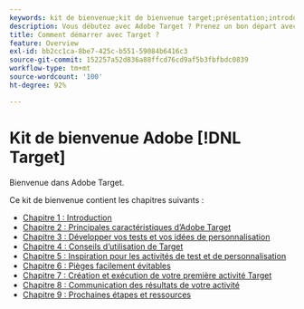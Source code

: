 ```yaml
---
keywords: kit de bienvenue;kit de bienvenue target;présentation;introduction;prise en main
description: Vous débutez avec Adobe Target ? Prenez un bon départ avec le kit de bienvenue Adobe  [!DNL Target] .
title: Comment démarrer avec Target ?
feature: Overview
exl-id: bb2cc1ca-8be7-425c-b551-59084b6416c3
source-git-commit: 152257a52d836a88ffcd76cd9af5b3fbfbdc0839
workflow-type: tm+mt
source-wordcount: '100'
ht-degree: 92%

---
```


# Kit de bienvenue Adobe [!DNL Target]

Bienvenue dans Adobe Target.

Ce kit de bienvenue contient les chapitres suivants :

* [Chapitre 1 : Introduction](/help/main/c-intro/target-welcome-kit-1.md)
* [Chapitre 2 : Principales caractéristiques d’Adobe Target](/help/main/c-intro/target-welcome-kit-2.md)
* [Chapitre 3 : Développer vos tests et vos idées de personnalisation](/help/main/c-intro/target-welcome-kit-3.md)
* [Chapitre 4 : Conseils d’utilisation de Target](/help/main/c-intro/target-welcome-kit-4.md)
* [Chapitre 5 : Inspiration pour les activités de test et de personnalisation](/help/main/c-intro/target-welcome-kit-5.md)
* [Chapitre 6 : Pièges facilement évitables](/help/main/c-intro/target-welcome-kit-6.md)
* [Chapitre 7 : Création et exécution de votre première activité Target](/help/main/c-intro/target-welcome-kit-7.md)
* [Chapitre 8 : Communication des résultats de votre activité](/help/main/c-intro/target-welcome-kit-8.md)
* [Chapitre 9 : Prochaines étapes et ressources](/help/main/c-intro/target-welcome-kit-9.md)
